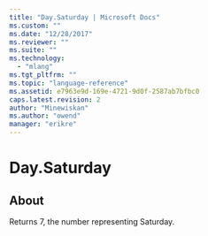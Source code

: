 ```yaml
---
title: "Day.Saturday | Microsoft Docs"
ms.custom: ""
ms.date: "12/28/2017"
ms.reviewer: ""
ms.suite: ""
ms.technology: 
  - "mlang"
ms.tgt_pltfrm: ""
ms.topic: "language-reference"
ms.assetid: e7963e9d-169e-4721-9d0f-2587ab7bfbc0
caps.latest.revision: 2
author: "Minewiskan"
ms.author: "owend"
manager: "erikre"
---
```

# Day.Saturday
## About
Returns 7, the number representing Saturday.

